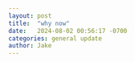 ```yaml
---
layout: post
title:  "why now"
date:   2024-08-02 00:56:17 -0700
categories: general update
author: Jake
---
```



